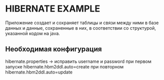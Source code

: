 # HIBERNATE EXAMPLE

Приложение создает и сохраняет таблицы и связи между ними в базе данных и данные, сохраненные в них, в соответствии со структурой, указанной кодом на java.

## Необходимая конфигурация

hibernate.properties -> исправить username и password
при первом запуске hibernate.hbm2ddl.auto=create
при повторном hibernate.hbm2ddl.auto=update
